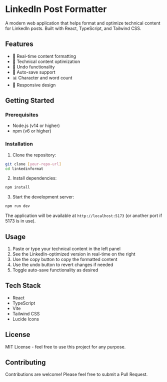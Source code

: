 # LinkedIn Post Formatter

A modern web application that helps format and optimize technical content for LinkedIn posts. Built with React, TypeScript, and Tailwind CSS.

## Features

- 💫 Real-time content formatting
- 📝 Technical content optimization
- 🔄 Undo functionality
- 💾 Auto-save support
- 📊 Character and word count
- 📱 Responsive design

## Getting Started

### Prerequisites

- Node.js (v14 or higher)
- npm (v6 or higher)

### Installation

1. Clone the repository:
```bash
git clone [your-repo-url]
cd linkedinformat
```

2. Install dependencies:
```bash
npm install
```

3. Start the development server:
```bash
npm run dev
```

The application will be available at `http://localhost:5173` (or another port if 5173 is in use).

## Usage

1. Paste or type your technical content in the left panel
2. See the LinkedIn-optimized version in real-time on the right
3. Use the copy button to copy the formatted content
4. Use the undo button to revert changes if needed
5. Toggle auto-save functionality as desired

## Tech Stack

- React
- TypeScript
- Vite
- Tailwind CSS
- Lucide Icons

## License

MIT License - feel free to use this project for any purpose.

## Contributing

Contributions are welcome! Please feel free to submit a Pull Request.
